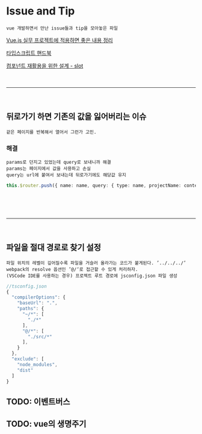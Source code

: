 # Issue and Tip

    vue 개발하면서 만난 issue들과 tip을 모아놓은 파일

[Vue.js 실무 프로젝트에 적용하면 좋은 내용 정리](https://jess2.xyz/vue/vue-tip/)

[타입스크립트 핸드북](https://joshua1988.github.io/ts/)

[컴포넌트 재활용을 위한 설계 - slot](http://labs.brandi.co.kr/2020/02/04/chunbs.html)
<br/><br/><br/>

---

<br/>

## 뒤로가기 하면 기존의 값을 잃어버리는 이슈

    같은 페이지를 반복해서 열어서 그런가 고민.

### 해결

    params로 던지고 있었는데 query로 보내니까 해결
    params는 페이지에서 값을 사용하고 손실
    query는 url에 붙여서 보내는데 뒤로가기에도 해당값 유지

```ts
this.$router.push({ name: name, query: { type: name, projectName: contents.projectName, fileLocation: contents.fileLocation } });
```

<br/><br/><br/>

---

<br/>

## 파일을 절대 경로로 찾기 설정

    파일 위치의 레벨이 깊어질수록 파일을 거슬러 올라가는 코드가 붙게된다. ’../../../’
    webpack의 resolve 옵션인 ’@/‘로 접근할 수 있게 처리하자.
    (VSCode IDE를 사용하는 경우) 프로젝트 루트 경로에 jsconfig.json 파일 생성

```ts
//tsconfig.json
{
  "compilerOptions": {
    "baseUrl": ".",
    "paths": {
      "~/*": [
        "./*"
      ],
      "@/*": [
        "./src/*"
      ],
    }
  },
  "exclude": [
    "node_modules",
    "dist"
  ]
}
```

## TODO: 이벤트버스

## TODO: vue의 생명주기
